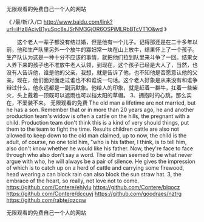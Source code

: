 
无限观看的免费自己一个人的网站




《 /最/新/入/口  http://www.baidu.com/link?url=jHz8AcivB1yuSpc8sJSrNM3GjOR6OSPiMLRbBTcVT1O&wd 》




　　这个老人一辈子都没有结过婚，但是他有一个儿子。记得那还是在二十多年以前，他和生产队里另外一个放牛的寡妇常一块在山上放牛，结果怀上了一个孩子。生产队认为这是一种十分不应该的事情，就把他们拉到队里来斗争了一回。结果女人养下来的孩子也不准放牛老人认领，到现在，这个孩子已经是大人了，当然，也没有人告诉他，谁是他的父亲，我想，就是告诉了他，也不知他是否愿意认他的父亲。现在，他们面对面走过谁也不和谁说一句话。这个老人好象是从来没有和谁争辩过什么，他永远都是一副沉默象。他给人的印象，就是赶着一群牛，扛着一些柴火，头上戴着一顶既可以遮雨也可以挡太阳的草帽。
	3、拥抱时的心跳，那么实在，不爱装不来。
无限观看的免费
The old man a lifetime are not married, but he has a son.
Remember that or in more than 20 years ago, he and another production team's widow is often a cattle on the hills, the pregnant with a child.
Production team don't think this is a kind of very should things, put them to the team to fight the time.
Results children cattle are also not allowed to keep down to the old man claimed, up to now, the child is the adult, of course, no one told him, "who is his father, I think, is to tell him, also don't know whether he would like his father.
Now, they're face to face through who also don't say a word.
The old man seemed to be what never argue with who, he will always be a pair of silence.
He gives the impression of which is to catch up on a herd of cattle and carrying some firewood, head wearing a can block rain can also block the sun straw hat.
3, the embrace of the heart, so really, not love not to come.
https://github.com/Contere/ehlylu
https://github.com/Contere/blqocz
https://github.com/Contere/dccuyj
https://github.com/goodraes/nztrg
https://github.com/rabte/qzcqw





无限观看的免费自己一个人的网站
